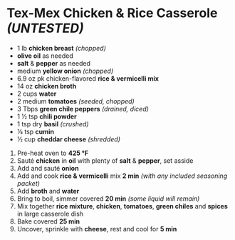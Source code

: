 # Tex-Mex Chicken & Rice Casserole *(UNTESTED)*

* 1 lb **chicken breast** *(chopped)*
* **olive oil** as needed
* **salt** & **pepper** as needed
* medium **yellow onion** *(chopped)*
* 6.9 oz pk chicken-flavored **rice & vermicelli mix**
* 14 oz **chicken broth**
* 2 cups **water**
* 2 medium **tomatoes** *(seeded, chopped)*
* 3 Tbps **green chile peppers** *(drained, diced)*
* 1 1⁄2 tsp **chili powder**
* 1 tsp dry **basil** *(crushed)*
* 1⁄8 tsp **cumin**
* 1⁄2 cup **cheddar cheese** *(shredded)*

1. Pre-heat oven to **425 °F**
1. Sauté **chicken** in **oil** with plenty of **salt** & **pepper**, set asside
1. Add and sauté **onion**
1. Add and cook **rice & vermicelli** mix **2 min** *(with any included seasoning packet)*
1. Add **broth** and **water**
1. Bring to boil, simmer covered **20 min** *(some liquid will remain)*
1. Mix together **rice mixture**, **chicken**, **tomatoes**, **green chiles** and **spices** in large casserole dish
1. Bake covered **25 min**
1. Uncover, sprinkle with **cheese**, rest and cool for **5 min**
